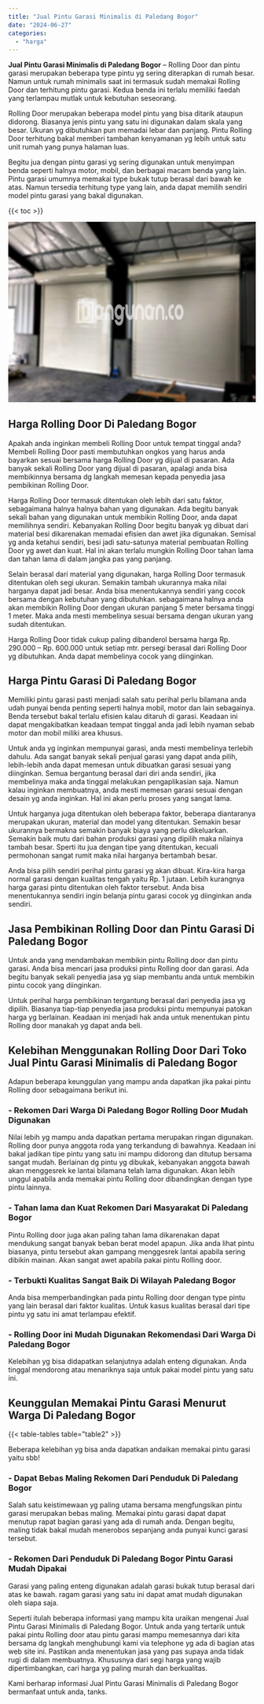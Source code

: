```yaml
---
title: "Jual Pintu Garasi Minimalis di Paledang Bogor"
date: "2024-06-27"
categories: 
  - "harga"
---
```


**Jual Pintu Garasi Minimalis di Paledang Bogor** – Rolling Door dan pintu garasi merupakan beberapa type pintu yg sering diterapkan di rumah besar. Namun untuk rumah minimalis saat ini termasuk sudah memakai Rolling Door dan terhitung pintu garasi. Kedua benda ini terlalu memiliki faedah yang terlampau mutlak untuk kebutuhan seseorang.

Rolling Door merupakan beberapa model pintu yang bisa ditarik ataupun didorong. Biasanya jenis pintu yang satu ini digunakan dalam skala yang besar. Ukuran yg dibutuhkan pun memadai lebar dan panjang. Pintu Rolling Door terhitung bakal memberi tambahan kenyamanan yg lebih untuk satu unit rumah yang punya halaman luas.

Begitu jua dengan pintu garasi yg sering digunakan untuk menyimpan benda seperti halnya motor, mobil, dan berbagai macam benda yang lain. Pintu garasi umumnya memakai type bukak tutup berasal dari bawah ke atas. Namun tersedia terhitung type yang lain, anda dapat memilih sendiri model pintu garasi yang bakal digunakan.

{{< toc >}}

![Jual Pintu Garasi Minimalis di Paledang Bogor](/images/pintu-garasi-58.png)

## Harga Rolling Door Di Paledang Bogor

Apakah anda inginkan membeli Rolling Door untuk tempat tinggal anda? Membeli Rolling Door pasti membutuhkan ongkos yang harus anda bayarkan sesuai bersama harga Rolling Door yg dijual di pasaran. Ada banyak sekali Rolling Door yang dijual di pasaran, apalagi anda bisa membikinnya bersama dg langkah memesan kepada penyedia jasa pembikinan Rolling Door.

Harga Rolling Door termasuk ditentukan oleh lebih dari satu faktor, sebagaimana halnya halnya bahan yang digunakan. Ada begitu banyak sekali bahan yang digunakan untuk membikin Rolling Door, anda dapat memilihnya sendiri. Kebanyakan Rolling Door begitu banyak yg dibuat dari material besi dikarenakan memadai efisien dan awet jika digunakan. Semisal yg anda ketahui sendiri, besi jadi satu-satunya material pembuatan Rolling Door yg awet dan kuat. Hal ini akan terlalu mungkin Rolling Door tahan lama dan tahan lama di dalam jangka pas yang panjang.

Selain berasal dari material yang digunakan, harga Rolling Door termasuk ditentukan oleh segi ukuran. Semakin tambah ukurannya maka nilai harganya dapat jadi besar. Anda bisa menentukannya sendiri yang cocok bersama dengan kebutuhan yang dibutuhkan. sebagaimana halnya anda akan membikin Rolling Door dengan ukuran panjang 5 meter bersama tinggi 1 meter. Maka anda mesti membelinya sesuai bersama dengan ukuran yang sudah ditentukan.

Harga Rolling Door tidak cukup paling dibanderol bersama harga Rp. 290.000 – Rp. 600.000 untuk setiap mtr. persegi berasal dari Rolling Door yg dibutuhkan. Anda dapat membelinya cocok yang diinginkan.

## Harga Pintu Garasi Di Paledang Bogor

Memiliki pintu garasi pasti menjadi salah satu perihal perlu bilamana anda udah punyai benda penting seperti halnya mobil, motor dan lain sebagainya. Benda tersebut bakal terlalu efisien kalau ditaruh di garasi. Keadaan ini dapat mengakibatkan keadaan tempat tinggal anda jadi lebih nyaman sebab motor dan mobil miliki area khusus.

Untuk anda yg inginkan mempunyai garasi, anda mesti membelinya terlebih dahulu. Ada sangat banyak sekali penjual garasi yang dapat anda pilih, lebih-lebih anda dapat memesan untuk dibuatkan garasi sesuai yang diinginkan. Semua bergantung berasal dari diri anda sendiri, jika membelinya maka anda tinggal melakukan pengaplikasian saja. Namun kalau inginkan membuatnya, anda mesti memesan garasi sesuai dengan desain yg anda inginkan. Hal ini akan perlu proses yang sangat lama.

Untuk harganya juga ditentukan oleh beberapa faktor, beberapa diantaranya merupakan ukuran, material dan model yang ditentukan. Semakin besar ukurannya bermakna semakin banyak biaya yang perlu dikeluarkan. Semakin baik mutu dari bahan produksi garasi yang dipilih maka nilainya tambah besar. Sperti itu jua dengan tipe yang ditentukan, kecuali permohonan sangat rumit maka nilai harganya bertambah besar.

Anda bisa pilih sendiri perihal pintu garasi yg akan dibuat. Kira-kira harga normal garasi dengan kualitas tengah yaitu Rp. 1 jutaan. Lebih kurangnya harga garasi pintu ditentukan oleh faktor tersebut. Anda bisa menentukannya sendiri ingin belanja pintu garasi cocok yg diinginkan anda sendiri.

## Jasa Pembikinan Rolling Door dan Pintu Garasi Di Paledang Bogor

Untuk anda yang mendambakan membikin pintu Rolling door dan pintu garasi. Anda bisa mencari jasa produksi pintu Rolling door dan garasi. Ada begitu banyak sekali penyedia jasa yg siap membantu anda untuk membikin pintu cocok yang diinginkan.

Untuk perihal harga pembikinan tergantung berasal dari penyedia jasa yg dipilih. Biasanya tiap-tiap penyedia jasa produksi pintu mempunyai patokan harga yg berlainan. Keadaan ini menjadi hak anda untuk menentukan pintu Rolling door manakah yg dapat anda beli.

## Kelebihan Menggunakan Rolling Door Dari Toko Jual Pintu Garasi Minimalis di Paledang Bogor

Adapun beberapa keunggulan yang mampu anda dapatkan jika pakai pintu Rolling door sebagaimana berikut ini.

### \- Rekomen Dari Warga Di Paledang Bogor Rolling Door Mudah Digunakan

Nilai lebih yg mampu anda dapatkan pertama merupakan ringan digunakan. Rolling door punya anggota roda yang terkandung di bawahnya. Keadaan ini bakal jadikan tipe pintu yang satu ini mampu didorong dan ditutup bersama sangat mudah. Berlainan dg pintu yg dibukak, kebanyakan anggota bawah akan menggesrek ke lantai bilamana telah lama digunakan. Akan lebih unggul apabila anda memakai pintu Rolling door dibandingkan dengan type pintu lainnya.

### \- Tahan lama dan Kuat Rekomen Dari Masyarakat Di Paledang Bogor

Pintu Rolling door juga akan paling tahan lama dikarenakan dapat mendukung sangat banyak beban berat model apapun. Jika anda lihat pintu biasanya, pintu tersebut akan gampang menggesrek lantai apabila sering dibikin mainan. Akan sangat awet apabila pakai pintu Rolling door.

### \- Terbukti Kualitas Sangat Baik Di Wilayah Paledang Bogor

Anda bisa memperbandingkan pada pintu Rolling door dengan type pintu yang lain berasal dari faktor kualitas. Untuk kasus kualitas berasal dari tipe pintu yg satu ini amat terlampau efektif.

### \- Rolling Door ini Mudah Digunakan Rekomendasi Dari Warga Di Paledang Bogor

Kelebihan yg bisa didapatkan selanjutnya adalah enteng digunakan. Anda tinggal mendorong atau menariknya saja untuk pakai model pintu yang satu ini.

## Keunggulan Memakai Pintu Garasi Menurut Warga Di Paledang Bogor

{{< table-tables table="table2" >}}

Beberapa kelebihan yg bisa anda dapatkan andaikan memakai pintu garasi yaitu sbb!

### \- Dapat Bebas Maling Rekomen Dari Penduduk Di Paledang Bogor

Salah satu keistimewaan yg paling utama bersama mengfungsikan pintu garasi merupakan bebas maling. Memakai pintu garasi dapat dapat menutup rapat bagian garasi yang ada di rumah anda. Dengan begitu, maling tidak bakal mudah menerobos sepanjang anda punyai kunci garasi tersebut.

### \- Rekomen Dari Penduduk Di Paledang Bogor Pintu Garasi Mudah Dipakai

Garasi yang paling enteng digunakan adalah garasi bukak tutup berasal dari atas ke bawah. ragam garasi yang satu ini dapat amat mudah digunakan oleh siapa saja.

Seperti itulah beberapa informasi yang mampu kita uraikan mengenai Jual Pintu Garasi Minimalis di Paledang Bogor. Untuk anda yang tertarik untuk pakai pintu Rolling door atau pintu garasi mampu memesannya dari kita bersama dg langkah menghubungi kami via telephone yg ada di bagian atas web site ini. Pastikan anda menentukan jasa yang pas supaya anda tidak rugi di dalam membuatnya. Khususnya dari segi harga yang wajib dipertimbangkan, cari harga yg paling murah dan berkualitas.

Kami berharap informasi Jual Pintu Garasi Minimalis di Paledang Bogor bermanfaat untuk anda, tanks.
